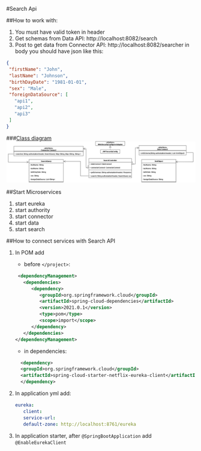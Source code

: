 #Search Api

##How to work with:
1) You must have valid token in header
2) Get schemas from Data API: http://localhost:8082/search
3) Post to get data from Connector API: http://localhost:8082/searcher in body you should have json like this:
```json
{
 "firstName": "John",
 "lastName": "Johnson",
 "birthDayDate": "1981-01-01",
 "sex": "Male",
 "foreignDataSource": [
   "api1",
   "api2",
   "api3"
 ]
}
```
###[Class diagram](https://drive.google.com/file/d/1_v5K_qAytpAQvTl_efTj0dLoffYO5Og6/view?usp=sharing)
![img.png](img.png)

##Start Microservices
1) start eureka
2) start authority
3) start connector
4) start data
5) start search

##How to connect services with Search API
1) In POM add
   * before `</project>`:
   ```xml
    <dependencyManagement>
      <dependencies>
         <dependency>
            <groupId>org.springframework.cloud</groupId>
            <artifactId>spring-cloud-dependencies</artifactId>
            <version>2021.0.1</version>
            <type>pom</type>
            <scope>import</scope>
         </dependency>
      </dependencies>
   </dependencyManagement>
   ```
   * in dependencies: 
    ```xml
      <dependency>
      <groupId>org.springframework.cloud</groupId>
      <artifactId>spring-cloud-starter-netflix-eureka-client</artifactId>
      </dependency>
      ```
2) In application yml add:
   ```yaml
   eureka:
      client:
      service-url:
      default-zone: http://localhost:8761/eureka
   ```

3) In application starter, after `@SpringBootApplication` add `@EnableEurekaClient`

